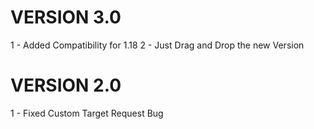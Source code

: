 # VERSION 3.0
1 - Added Compatibility for 1.18
2 - Just Drag and Drop the new Version

# VERSION 2.0
 1 - Fixed Custom Target Request Bug
